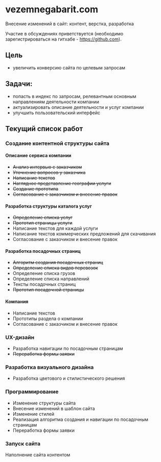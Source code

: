 # vezemnegabarit.com
Внесение изменений в сайт: контент, верстка, разработка 

Участие в обсуждениях приветствуется (необходимо зарегистрироваться на гитхабе - https://github.com).

## Цель
- увеличить конверсию сайта по целевым запросам

## Задачи:
- попасть в индекс по запросам, релевантным основным направлениям деятельности компании
- актуализировать описание деятельности и услуг компании
- улучшить пользовательский интерфейс

## Текущий список работ

### Создание контентной структуры сайта

#### Описание сервиса компании
- ~~Анализ интервью с заказчиком~~
- ~~Уточнение вопросов у заказчика~~
- ~~Написание текстов~~
- ~~Наглядное представление географии услуги~~
- ~~Создание прототипа~~
- ~~Согласование с заказчиком и внесение правок~~

#### Разработка структуры каталога услуг
- ~~Определение списка услуг~~
- ~~Прототип страницы услуги~~
- Написание текстов для каждой услуги
- Написание текстов коммерческих предложений для скачивания
- Согласование с заказчиком и внесение правок

#### Разработка посадочных страниц
- ~~Алгоритм создания посадочных страниц~~
- ~~Определение списка видов перевозок~~
- Определение списка грузов
- Определение списка направлений
- Тексты посадочных страниц
- ~~Прототип посадочной страницы~~

#### Компания
- Написание текстов
- Прототипы раздела о компании
- Согласование с заказчиком и внесение правок

### UX-дизайн
- Разработка навигации по посадочным страницам
- ~~Переработка формы заявки~~

### Разработка визуального дизайна
- Разработка цветового и стилистического решения

### Программирование
- Изменение структуры сайта
- Внесение изменений в шаблон сайта
- Изменение стилей
- Реализация алгоритма создания и навигации по посадочным страницам
- Переработка формы заявки

### Запуск сайта
Наполнение сайта контентом

